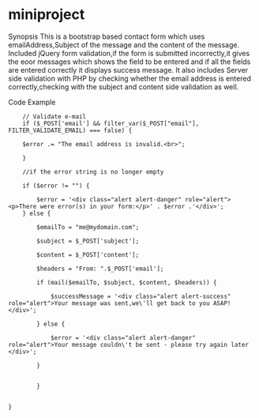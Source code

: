 # miniproject
Synopsis
  This is a bootstrap based contact form which uses emailAddress,Subject of the message and the content of the message.
  Included jQuery form validation,if the form is submitted incorrectly,it gives the eoor messages which shows the field to be entered and if all the fields are entered correctly it displays success message.
  It also includes Server side validation with PHP by checking whether the email address is entered correctly,checking with the subject and content side validation as well.
  
Code Example

		// Validate e-mail
		if ($_POST['email'] && filter_var($_POST["email"], FILTER_VALIDATE_EMAIL) === false) {

		$error .= "The email address is invalid.<br>";
		
		}
		
		//if the error string is no longer empty
		
		if ($error != "") {
			
			$error = '<div class="alert alert-danger" role="alert"><p>There were error(s) in your form:</p>' . $error .'</div>';
		} else {
			
			$emailTo = "me@mydomain.com";
			
			$subject = $_POST['subject'];
			
			$content = $_POST['content'];
			
			$headers = "From: ".$_POST['email'];
			
			if (mail($emailTo, $subject, $content, $headers)) {
				
				$successMessage = '<div class="alert alert-success" role="alert">Your message was sent,we\'ll get back to you ASAP!</div>';
			
			} else {
				
				$error = '<div class="alert alert-danger" role="alert">Your message couldn\'t be sent - please try again later </div>';
				
			}
			

			}
			
		
	}
  

  
